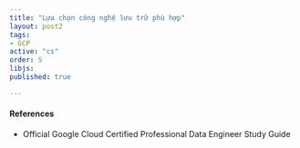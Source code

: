 ```yaml
---
title: "Lựa chọn công nghệ lưu trữ phù hợp"
layout: post2
tags:
- GCP
active: "cs"
order: 5
libjs: 
published: true

---
```

<script>
   
var data1 = 
{"nodeData":{"id":"root","topic":"Chọn công nghệ lưu trữ phù hợp","root":true,"children":[{"topic":"Vòng đời dữ liệu","id":"5ae5d566c5969277","direction":0,"expanded":true,"children":[{"topic":"Nhập","id":"5ae5d977b00aabf3","expanded":true,"children":[{"topic":"Dữ liệu ứng dụng","id":"5ae5ea873b006d7e","expanded":true,"children":[{"topic":"Stackdriver\nLogging","id":"5ae5f00eab3f7613"},{"topic":" Cloud SQL","id":"5ae5f2d223a60fa7"},{"topic":" Cloud Datastore","id":"5ae5f4a6acafd6c8"}]},{"topic":"Streaming Data\n","id":"5ae6046abaf89422","children":[{"topic":"Cloud Pub/Sub","id":"5ae6013637266df0"}]},{"topic":"Batch Data\n","id":"5ae605893c5eb7a3","expanded":true,"children":[{"topic":"Cloud Storage","id":"5ae60d35b919d41f"}]}]},{"topic":"Lưu trữ ","id":"5ae5da1ab015848b","expanded":true,"children":[{"topic":"Data Access Patterns","id":"5ae61280b23748ae"},{"topic":"Kiểm soát truy cập","id":"5ae6149637c900d9"},{"topic":"Thời gian để lưu trữ","id":"5ae6170235ee0ca0"}]},{"topic":"Xử lý và<br>phân tích ","id":"5ae5de933d824349","expanded":true,"children":[{"topic":"Chuyển đổi dữ liệu","id":"5ae61b14b4d9f1ed","expanded":true,"children":[{"topic":"Cloud Dataflow","id":"5ae61e8c31454880"}]},{"topic":"Phân tích dữ liệu","id":"5ae6208db6151ba7","expanded":true,"children":[{"topic":"Cloud Dataflow,<br>Cloud Dataproc,<br>BigQuery <br>và Cloud ML Engine<br>đều hữu ích cho<br> việc phân tích dữ liệu.","id":"5ae62397b892713f"}]}]},{"topic":"Khám phá<br> và hình dung","id":"5ae5e13539a5563a","expanded":true,"children":[{"topic":"Cloud Datalab","id":"5ae63579bb50cda6"},{"topic":"Google Data Studio","id":"5ae6375139a8e92e"}]}]},{"topic":"Khía cạnh kỹ thuật","id":"5ae63b0ba4416dcd","direction":1,"expanded":true,"children":[{"topic":"Khối lượng dữ liệu","id":"5ae64294b3077c9d"},{"topic":"Tốc độ","id":"5ae64ad3a3ecf709"},{"topic":"Sự thay đổi cấu trúc","id":"5ae64eebaeb67a1c"},{"topic":"Data Access Patterns\n","id":"5ae67b1d2240ee3e"},{"topic":"Yêu cầu bảo mật","id":"5ae67dcc2566e5b3"}]},{"topic":"Các loại cấu trúc","id":"5ae6951a2d20b514","direction":0,"expanded":true,"children":[{"topic":"Có cấu trúc","id":"5ae697f223c70517","expanded":true,"children":[{"topic":"Giao dịch","id":"5ae69f49a78c3b3c","expanded":true,"children":[{"topic":"Regional","id":"5ae6a1d82d7cc6fb","expanded":true,"children":[{"topic":"Cloud\nSQL ","id":"5ae6a5d127603bc9"}]},{"topic":"Global","id":"5ae6a3b4aeb7ce68","expanded":true,"children":[{"topic":"Cloud\nSpanner ","id":"5ae6a7712bfd24a4"}]}]},{"topic":"Phân tích","id":"5ae6aa5ba1fc6aba","expanded":true,"children":[{"topic":"BigQuery","id":"5ae6b6ca21eeb48f"}]}]},{"topic":"Bán cấu trúc","id":"5ae699e02eb59b40","expanded":true,"children":[{"topic":"Lập chỉ mục đầy đủ","id":"5ae6ae212d3f5bae","expanded":true,"children":[{"topic":"Cloud\nDatastore ","id":"5ae6b391ab1166c7"}]},{"topic":"Row Key ","id":"5ae6b0f1a58556b2","expanded":true,"children":[{"topic":"Bigtable","id":"5ae6b5182d4a12e7"}]}]},{"topic":"Không có cấu trúc","id":"5ae69bc827401d74","expanded":true,"children":[{"topic":"Cloud\nStorage","id":"5ae6b8e22b4b7a4f"}]}]},{"topic":"Cân nhắc thiết <br>kế lược đồ","id":"5ae6c04e2c58e90d","direction":1,"expanded":true,"children":[{"topic":"Thiết kế cơ sở<br>dữ liệu quan hệ","id":"5ae72ccb18e94b3f","expanded":true,"children":[{"topic":"Online transaction<br>processing (OLTP)","id":"5ae7a31a1ab5025c","show":"Xử lý dữ liệu hoạt động gần đây<br>\nKích thước nhỏ hơn, thường dao động từ 100Mb đến 10Gb<br>\nMục tiêu là thực hiện các hoạt động hàng ngày<br>\nSử dụng các truy vấn đơn giản<br>\nTốc độ xử lý nhanh hơn<br>\nYêu cầu thao tác đọc / ghi"},{"topic":"Online analytical<br>processing (OLAP)","id":"5ae7a6369f65e61a","show":"Xử lý tất cả dữ liệu lịch sử<br>\nKích thước lớn hơn, thường dao động từ 1Tb đến 100Pb<br>\n Mục tiêu là đưa ra quyết định từ các nguồn dữ liệu lớn<br>\n Sử dụng các truy vấn phức tạp<br>\nTốc độ xử lý chậm hơn<br>\nChỉ yêu cầu thao tác đọc"}]},{"topic":"Thiết kế cơ sở<br> dữ liệu NoSQL","id":"5ae7b57e086c317b","expanded":true,"children":[{"topic":"Key-Value ","id":"5ae7b9570de5b6b5","expanded":true,"children":[{"topic":"Cloud Memorystore","id":"5ae7cff60b4c641d"}]},{"topic":"Document ","id":"5ae7d3de06000da1","expanded":true,"children":[{"topic":"Cloud Datastore","id":"5ae7d9c782c5293f"}]},{"topic":"Wide-Column","id":"5ae7dc9f88c68eb8","expanded":true,"children":[{"topic":"Bigtable","id":"5ae7ef798d527c0e"}]},{"topic":"Graph ","id":"5ae7f2930caa2ed2","expanded":true,"children":[],"show":"GCP không có cơ sở dữ liệu đồ thị được quản lý,<br>\nnhưng Bigtable có thể được sử dụng làm phụ trợ lưu trữ <br>cho HGraphDB (https://github.com/rayokota/hgraphdb)<br> hoặc JanusGraph (https://janusgraph.org)."}]}]},{"topic":"Ví dụ sử dụng","id":"5ae86169fd084ce9","direction":0,"expanded":true,"children":[{"topic":"Stackdriver Logging","id":"5ae865d3f29c4915","show":"undefined","expanded":true,"children":[{"topic":"1","id":"5ae93cdced1f9892","show":"Phát triển ứng dụng di động cho khách hàng của công ty bạn sử <br> dụng để theo dõi thông tin về tài khoản của họ. Nhà phát<br> triển giải thích rằng họ muốn viết tin nhắn mỗi khi<br> một sự kiện quan trọng xảy ra, chẳng hạn như khách hàng<br> mở, xem hoặc xóa tài khoản và muốn giảm <br>thiểu chi phí quản trị."}]},{"topic":"Cloud Dataflow","id":"5ae895bf769bd1b2","expanded":true,"children":[{"topic":"1","id":"5ae962416249e613","show":"Bạn chịu trách nhiệm phát triển cơ chế nhập cho một số lượng <br> lớn các cảm biến IoT. Dịch vụ nhập sẽ chấp nhận dữ liệu <br>trễ đến 10 phút. Dịch vụ cũng nên thực hiện một số chuyển<br> đổi trước khi ghi dữ liệu vào cơ sở dữ liệu. Dịch vụ<br> được quản lý nào sẽ là lựa chọn tốt nhất để quản lý dữ <br>liệu đến muộn và thực hiện chuyển đổi?"}]},{"topic":"Cloud Storage","id":"5ae99c83e955bfac","expanded":true,"children":[{"topic":"1","id":"5ae99cdb6eb1874b","expanded":true,"children":[],"show":"Một nhóm các nhà phân tích đã thu thập một số tập dữ liệu CSV <br>với tổng kích thước là 50 GB. Họ có kế hoạch lưu trữ bộ dữ<br> liệu trong GCP và sử dụng các phiên bản Compute Engine <br>để chạy RStudio, một ứng dụng thống kê tương tác. Dữ liệu <br>sẽ được tải vào RStudio bằng công cụ tải dữ liệu RStudio.<br> Dịch vụ lưu trữ GCP thích hợp nhất cho tập dữ liệu là gì?"}]},{"topic":"BigQuery","id":"5ae9e7c3592d357a","expanded":true,"children":[{"topic":"1","id":"5ae9e876d1904fc4","show":"Một nhóm các nhà phân tích đã thu thập vài terabyte dữ liệu<br> đo từ xa trong bộ dữ liệu CSV. Họ dự định lưu trữ<br> bộ dữ liệu trong GCP và <b>truy vấn và phân tích</b> dữ <br>liệu bằng SQL. Dịch vụ lưu trữ GCP thích hợp nhất cho<br> tập dữ liệu nào sau đây?"}]}]},{"topic":"Hệ thống lưu trữ trên GCP","id":"5b5fdb6b8ee18ac1","direction":1,"expanded":true,"children":[{"topic":"Cloud SQL ","id":"5b5fe865f94e3304","show":"Cloud SQL là dịch vụ cơ sở dữ liệu quan hệ được <br> quản lý đầy đủ hỗ trợ cơ sở dữ liệu MySQL, <br> PostgreSQL và SQL Server."},{"topic":"Cloud Spanner \n","id":"5b5fea0f7d164a95","show":"Cloud Spanner là cơ sở dữ liệu quan hệ, <br> có thể mở rộng theo chiều ngang, cơ sở dữ liệu toàn <br> cầu của Google."},{"topic":"Cloud Bigtable ","id":"5b5feb6b7c2b1910","show":"Cloud Bigtable là cơ sở dữ liệu NoSQL Wide-Column <br> được sử dụng cho cơ sở dữ liệu khối lượng lớn<br> yêu cầu độ trễ mili giây (mili giây) thấp.<br> Cloud Bigtable được sử dụng cho IoT, chuỗi<br> thời gian, tài chính và các ứng dụng tương tự."},{"topic":"Cloud Firestore ","id":"5b5fecc20f31a81c","show":"Cloud Firestore là cơ sở dữ document liệu được quản lý thay thế Cloud Datastore."},{"topic":"BigQuery","id":"5b5fee367bd1d8b1","show":"BigQuery là cơ sở dữ liệu kho dữ liệu <br> phân tích quy mô petabyte, chi phí thấp được <br> quản lý hoàn toàn."},{"topic":"Cloud Memorystore ","id":"5b5fef6df3f6d52e","show":"Cloud Memorystore là một dịch vụ Redis được quản <br> lý, thường được sử dụng để lưu vào bộ nhớ đệm."},{"topic":"Cloud Storage ","id":"5b5ff0a7f5b063db","show":"Google Cloud Storage là một hệ thống lưu trữ đối <br> tượng. Nó được thiết kế để lưu giữ dữ liệu <br>  phi cấu trúc, chẳng hạn như dữ liệu files,<br> hình ảnh, video, sao lưu files và bất kỳ dữ <br> liệu nào khác."}]}],"expanded":true,"tags":[]},"linkData":{}}
</script>

#### References
- Official Google Cloud Certified Professional Data Engineer Study Guide



